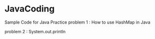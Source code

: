 # JavaCoding
Sample Code for Java Practice
problem 1 : How to use HashMap in Java

problem 2 : System.out.println
